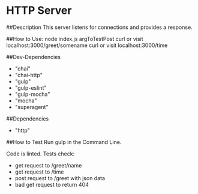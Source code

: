 # HTTP Server

##Description
This server listens for connections and provides a response.

##How to Use:
node index.js argToTestPost
curl or visit localhost:3000/greet/somename
curl or visit localhost:3000/time


##Dev-Dependencies
* "chai"
* "chai-http"
* "gulp"
* "gulp-eslint"
* "gulp-mocha"
* "mocha"
* "superagent"

##Dependencies
* "http"

##How to Test
Run gulp in the Command Line.

Code is linted.
Tests check:
* get request to /greet/name
* get request to /time
* post request to /greet with json data
* bad get request to return 404
